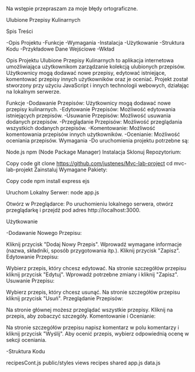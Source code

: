 Na wstępie przepraszam za moje błędy ortograficzne.



Ulubione Przepisy Kulinarnych

Spis Treści

-Opis Projektu
-Funkcje
-Wymagania
-Instalacja
-Użytkowanie
-Struktura Kodu
-Przykładowe Dane Wejściowe
-Wkład


Opis Projektu
Ulubione Przepisy Kulinarnych to aplikacja internetowa umożliwiająca użytkownikom zarządzanie kolekcją ulubionych przepisów. 
Użytkownicy mogą dodawać nowe przepisy, edytować istniejące, komentować przepisy innych użytkowników oraz je oceniać. 
Projekt został stworzony przy użyciu JavaScript i innych technologii webowych, działając na lokalnym serwerze.

Funkcje
-Dodawanie Przepisów: Użytkownicy mogą dodawać nowe przepisy kulinarnych.
-Edytowanie Przepisów: Możliwość edytowania istniejących przepisów.
-Usuwanie Przepisów: Możliwość usuwania dodanych przepisów.
-Przeglądanie Przepisów: Możliwość przeglądania wszystkich dodanych przepisów.
-Komentowanie: Możliwość komentowania przepisów innych użytkowników.
-Ocenianie: Możliwość oceniania przepisów.
   Wymagania
-Do uruchomienia projektu potrzebne są:

Node.js
npm (Node Package Manager)
Instalacja
Sklonuj Repozytorium:

Copy code
git clone https://github.com/justenes/Mvc-lab-project
cd mvc-lab-projekt
Zainstaluj Wymagane Pakiety:

Copy code
npm install express ejs

Uruchom Lokalny Serwer:
node app.js



Otwórz w Przeglądarce:
Po uruchomieniu lokalnego serwera, otwórz przeglądarkę i przejdź pod adres http://localhost:3000.

Użytkowanie

-Dodawanie Nowego Przepisu:

 Kliknij przycisk "Dodaj Nowy Przepis".
Wprowadź wymagane informacje (nazwa, składniki, sposób przygotowania itp.).
Kliknij przycisk "Zapisz".
Edytowanie Przepisu:

 Wybierz przepis, który chcesz edytować.
Na stronie szczegółów przepisu kliknij przycisk "Edytuj".
Wprowadź potrzebne zmiany i kliknij "Zapisz".
Usuwanie Przepisu:

 Wybierz przepis, który chcesz usunąć.
Na stronie szczegółów przepisu kliknij przycisk "Usuń".
Przeglądanie Przepisów:

 Na stronie głównej możesz przeglądać wszystkie przepisy.
Kliknij na przepis, aby zobaczyć szczegóły.
Komentowanie i Ocenianie:

 Na stronie szczegółów przepisu napisz komentarz w polu komentarzy i kliknij przycisk "Wyślij".
Aby ocenić przepis, wybierz odpowiednią ocenę w sekcji oceniania.


-Struktura Kodu

recipesCont.js 
public/styles
views 
recipes
shared
app.js
data.js


